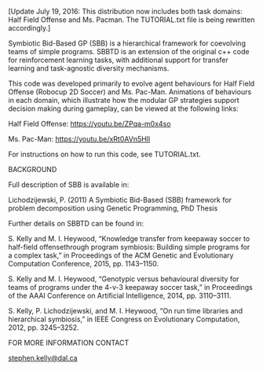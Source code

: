 ﻿[Update July 19, 2016: This distribution now includes both task domains: Half Field Offense and Ms. Pacman. The TUTORIAL.txt file is being rewritten accordingly.]

Symbiotic Bid-Based GP (SBB) is a hierarchical framework for coevolving teams 
of simple programs. SBBTD is an extension of the original c++ code for 
reinforcement learning tasks, with additional support for transfer learning and task-agnostic diversity mechanisms.

This code was developed primarily to evolve agent behaviours for Half Field Offense (Robocup 2D Soccer) and Ms. Pac-Man. Animations of behaviours in each domain, which illustrate how the modular GP strategies support decision making during gameplay, can be viewed at the following links:

Half Field Offense: https://youtu.be/ZPqa-m0x4so

Ms. Pac-Man: https://youtu.be/xRt0AVn5HlI

For instructions on how to run this code, see TUTORIAL.txt. 

BACKGROUND

Full description of SBB is available in:

Lichodzijewski, P. (2011) A Symbiotic Bid-Based (SBB) framework for problem decomposition using Genetic Programming, PhD Thesis

Further details on SBBTD can be found in:

S. Kelly and M. I. Heywood, “Knowledge transfer from keepaway soccer to half-field offensethrough program symbiosis: Building simple programs for a complex task,” in Proceedings of the ACM Genetic and Evolutionary Computation Conference, 2015, pp. 1143–1150.

S. Kelly and M. I. Heywood, “Genotypic versus behavioural diversity for teams of programs under the 4-v-3 keepaway soccer task,” in Proceedings of the AAAI
Conference on Artificial Intelligence, 2014, pp. 3110–3111.

S. Kelly, P. Lichodzijewski, and M. I. Heywood, “On run time libraries and hierarchical symbiosis,” in IEEE Congress on Evolutionary Computation, 2012, pp. 3245–3252.

FOR MORE INFORMATION CONTACT

stephen.kelly@dal.ca
